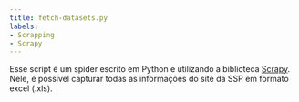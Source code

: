 ```yaml
---
title: fetch-datasets.py
labels:
- Scrapping
- Scrapy
---
```


Esse script é um spider escrito em Python e utilizando a biblioteca
 [Scrapy](https://scrapy.org/). Nele, é possível capturar todas as 
 informações do site da SSP em formato excel (.xls).